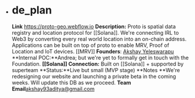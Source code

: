 - # de_plan
  **Link** https://proto-geo.webflow.io
  **Description:** Proto is spatial data registry and location protocol for [[Solana]]. We're connecting IRL to Web3 by converting every real world location into an on-chain address. Applications can be built on top of proto to enable MRV, Proof of Location and IoT devices.  [[MRV]]
  **Founders**: [Akshay Yeleswarapu](https://twitter.com/thede_plandude)
  **Internal POC:**Andrea; but we're yet to formally get in touch with the Foundation.
  **[[Solana]] Connection:** Built on [[Solana]] + supported by superteam
  **Status:**Live but small (MVP stage)
  **Notes **We're redesigning our website and launching a private beta in the coming weeks.  Will update this DB as we proceed.
  **Team Email**akshay93aditya@gmail.com

